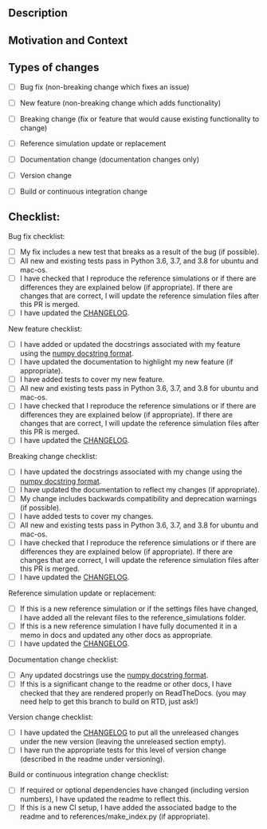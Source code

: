 <!--- Provide a general summary of your changes in the Title above -->

## Description
<!--- Describe your changes in detail -->

## Motivation and Context
<!--- Why is this change required? What problem does it solve? -->
<!--- If it fixes an open issue, please link to the issue here. If this PR closes an issue, put the word 'closes' before the issue link to auto-close the issue when the PR is merged. -->

## Types of changes
<!--- What types of changes does your code introduce? Put an replace the space with an `x` in all the boxes that apply: -->
- [ ] Bug fix (non-breaking change which fixes an issue)
- [ ] New feature (non-breaking change which adds functionality)
- [ ] Breaking change (fix or feature that would cause existing functionality to change)
- [ ] Reference simulation update or replacement
- [ ] Documentation change (documentation changes only)
- [ ] Version change
- [ ] Build or continuous integration change


## Checklist:
<!--- You may remove the checklists that don't apply to your change type(s) or just leave them empty -->
<!--- Go over all the following points, and replace the space with an `x` in all the boxes that apply. -->
<!--- If you're unsure about any of these, don't hesitate to ask. We're here to help! -->

Bug fix checklist:
- [ ] My fix includes a new test that breaks as a result of the bug (if possible).
- [ ] All new and existing tests pass in Python 3.6, 3.7, and 3.8 for ubuntu and mac-os.
- [ ] I have checked that I reproduce the reference simulations or if there are differences they are explained below (if appropriate). If there are changes that are correct, I will update the reference simulation files after this PR is merged.
- [ ] I have updated the [CHANGELOG](https://github.com/RadioAstronomySoftwareGroup/pyuvsim/blob/master/CHANGELOG.md).

New feature checklist:
- [ ] I have added or updated the docstrings associated with my feature using the [numpy docstring format](https://numpydoc.readthedocs.io/en/latest/format.html).
- [ ] I have updated the documentation to highlight my new feature (if appropriate).
- [ ] I have added tests to cover my new feature.
- [ ] All new and existing tests pass in Python 3.6, 3.7, and 3.8 for ubuntu and mac-os.
- [ ] I have checked that I reproduce the reference simulations or if there are differences they are explained below (if appropriate). If there are changes that are correct, I will update the reference simulation files after this PR is merged.
- [ ] I have updated the [CHANGELOG](https://github.com/RadioAstronomySoftwareGroup/pyuvsim/blob/master/CHANGELOG.md).

Breaking change checklist:
- [ ] I have updated the docstrings associated with my change using the [numpy docstring format](https://numpydoc.readthedocs.io/en/latest/format.html).
- [ ] I have updated the documentation to reflect my changes (if appropriate).
- [ ] My change includes backwards compatibility and deprecation warnings (if possible).
- [ ] I have added tests to cover my changes.
- [ ] All new and existing tests pass in Python 3.6, 3.7, and 3.8 for ubuntu and mac-os.
- [ ] I have checked that I reproduce the reference simulations or if there are differences they are explained below (if appropriate). If there are changes that are correct, I will update the reference simulation files after this PR is merged.
- [ ] I have updated the [CHANGELOG](https://github.com/RadioAstronomySoftwareGroup/pyuvsim/blob/master/CHANGELOG.md).

Reference simulation update or replacement:
- [ ] If this is a new reference simulation or if the settings files have changed, I have added all the relevant files to the reference_simulations folder.
- [ ] If this is a new reference simulation I have fully documented it in a memo in docs and updated any other docs as appropriate.
- [ ] I have updated the [CHANGELOG](https://github.com/RadioAstronomySoftwareGroup/pyuvsim/blob/master/CHANGELOG.md).

Documentation change checklist:
- [ ] Any updated docstrings use the [numpy docstring format](https://numpydoc.readthedocs.io/en/latest/format.html).
- [ ] If this is a significant change to the readme or other docs, I have checked that they are rendered properly on ReadTheDocs. (you may need help to get this branch to build on RTD, just ask!)

Version change checklist:
- [ ] I have updated the [CHANGELOG](https://github.com/RadioAstronomySoftwareGroup/pyuvsim/blob/master/CHANGELOG.md) to put all the unreleased changes under the new version (leaving the unreleased section empty).
- [ ] I have run the appropriate tests for this level of version change (described in the readme under versioning).

Build or continuous integration change checklist:
- [ ] If required or optional dependencies have changed (including version numbers), I have updated the readme to reflect this.
- [ ] If this is a new CI setup, I have added the associated badge to the readme and to references/make_index.py (if appropriate).

